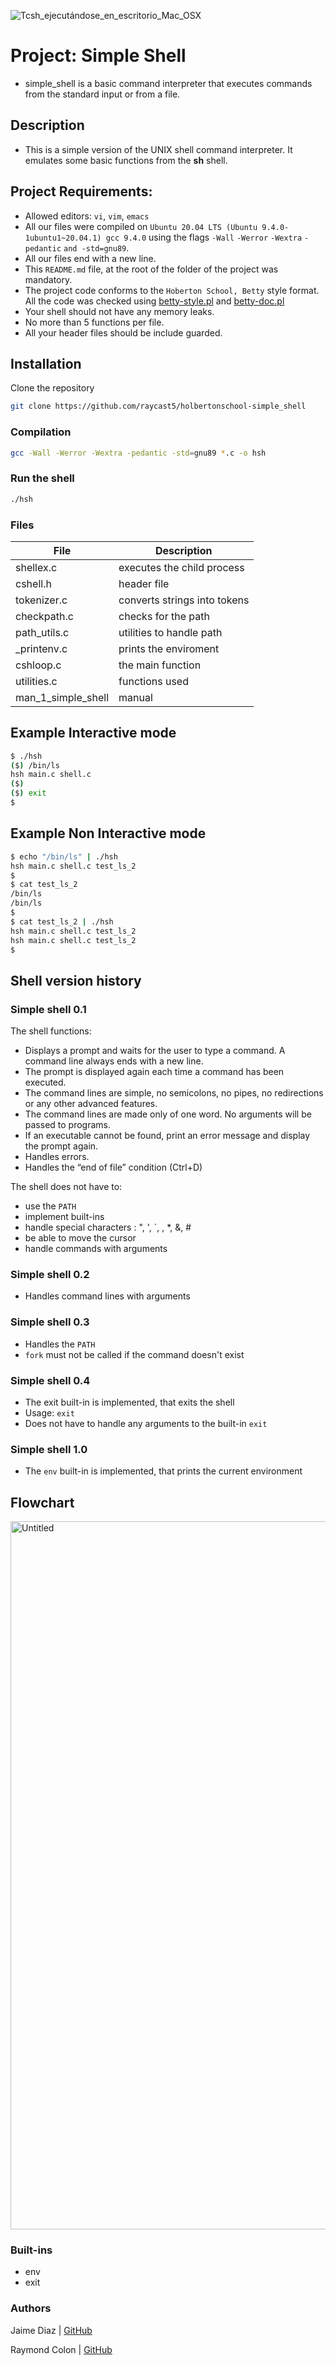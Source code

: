 ![Tcsh_ejecutándose_en_escritorio_Mac_OSX](https://user-images.githubusercontent.com/105442363/183050516-b1598284-53a6-44ff-8356-5ffca55afb88.png)

# Project: Simple Shell

- simple_shell is a basic command interpreter that executes commands from the standard input or from a file.

## Description

- This is a simple version of the UNIX shell command interpreter. It emulates some basic functions from the **sh** shell.

## Project Requirements:

- Allowed editors: `vi`, `vim`, `emacs`
- All our files were compiled on `Ubuntu 20.04 LTS (Ubuntu 9.4.0-1ubuntu1~20.04.1) gcc 9.4.0` using the flags `-Wall` `-Werror` `-Wextra` `-pedantic` `and -std=gnu89`.
-  All our files end with a new line.
-  This `README.md` file, at the root of the folder of the project was mandatory.
-  The project code conforms to the `Hoberton School, Betty` style format. All the code was checked using [betty-style.pl](https://github.com/holbertonschool/Betty/blob/master/betty-style.pl "betty-style.pl") and [betty-doc.pl](https://github.com/holbertonschool/Betty/blob/master/betty-doc.pl "betty-doc.pl")
-  Your shell should not have any memory leaks.
-  No more than 5 functions per file.
-  All your header files should be include guarded.

## Installation
Clone the repository
```bash
git clone https://github.com/raycast5/holbertonschool-simple_shell
```
### Compilation
```bash
gcc -Wall -Werror -Wextra -pedantic -std=gnu89 *.c -o hsh
```
### Run the shell
```bash
./hsh
```
### Files
|   **File**   |   **Description**   |
| -------------- | --------------------- |
| shellex.c | executes the child process |
| cshell.h | header file |
| tokenizer.c | converts strings into tokens |
| checkpath.c | checks for the path |
| path_utils.c | utilities to handle path |
| _printenv.c | prints the enviroment |
| cshloop.c | the main function |
| utilities.c | functions used |
| man_1_simple_shell | manual |

## Example Interactive mode
```bash
$ ./hsh
($) /bin/ls
hsh main.c shell.c
($)
($) exit
$
```
## Example Non Interactive mode
```bash
$ echo "/bin/ls" | ./hsh
hsh main.c shell.c test_ls_2
$
$ cat test_ls_2
/bin/ls
/bin/ls
$
$ cat test_ls_2 | ./hsh
hsh main.c shell.c test_ls_2
hsh main.c shell.c test_ls_2
$ 
```
## Shell version history

### Simple shell 0.1

The shell functions:
- Displays a prompt and waits for the user to type a command. A command line always ends with a new line.
- The prompt is displayed again each time a command has been executed.
- The command lines are simple, no semicolons, no pipes, no redirections or any other advanced features.
- The command lines are made only of one word. No arguments will be passed to programs.
- If an executable cannot be found, print an error message and display the prompt again.
- Handles errors.
- Handles the “end of file” condition (Ctrl+D)

The shell does not have to:
- use the `PATH`
- implement built-ins
- handle special characters : ", ', `, \, *, &, #
- be able to move the cursor
- handle commands with arguments

### Simple shell 0.2

- Handles command lines with arguments

### Simple shell 0.3

- Handles the `PATH`
- `fork` must not be called if the command doesn't exist

### Simple shell 0.4

- The exit built-in is implemented, that exits the shell
- Usage: `exit`
- Does not have to handle any arguments to the built-in `exit`

### Simple shell 1.0

- The `env` built-in is implemented, that prints the current environment

## Flowchart

<img width="1133" alt="Untitled" src="https://user-images.githubusercontent.com/105442363/183133956-b30fa438-75dc-4404-9819-c20a8b522ab2.png">

### Built-ins

- env
- exit

### Authors

Jaime Diaz | [GitHub](https://github.com/jaimeBalseiro)

Raymond Colon | [GitHub](https://github.com/raycast5)
